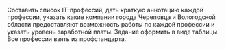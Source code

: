 Составить список IT-профессий, дать краткую аннотацию каждой профессии, указать какие компании города Череповца и Вологодской области предоставляют возможность работы по каждой профессии и указать уровень заработной платы. Задание оформить в виде таблицы. Все профессии взять из профстандарта.